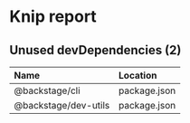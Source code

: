 # Knip report

## Unused devDependencies (2)

| Name                 | Location     |
|:---------------------|:-------------|
| @backstage/cli       | package.json |
| @backstage/dev-utils | package.json |

